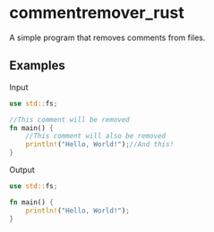 # commentremover_rust
A simple program that removes comments from files.

## Examples

Input
```rust
use std::fs;

//This comment will be removed
fn main() {
    //This comment will also be removed
    println!("Hello, World!");//And this!
}
```
Output
```rust
use std::fs;

fn main() {
    println!("Hello, World!");
}
```

